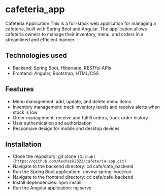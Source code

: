 # cafeteria_app
Cafeteria Application This is a full-stack web application for managing a cafeteria, built with Spring Boot and Angular. The application allows cafeteria owners to manage their inventory, menu, and orders in a streamlined and efficient manner.
## Technologies used
- Backend: Spring Boot, Hibernate, RESTful APIs
- Frontend: Angular, Bootstrap, HTML/CSS
## Features
- Menu management: add, update, and delete menu items
- Inventory management: track inventory levels and receive alerts when stock is low
- Order management: receive and fulfill orders, track order history
- User authentication and authorization
- Responsive design for mobile and desktop devices
## Installation
- Clone the repository: git clone `[Github](https://github.com/mechack2022/cafeteria-app.git)`
- Navigate to the backend directory: cd cafe/cafe_backend
- Run the Spring Boot application: ./mvnw spring-boot:run
- Navigate to the frontend directory: cd cafe/cafe_backend
- Install dependencies: npm install
- Run the Angular application: ng serve
